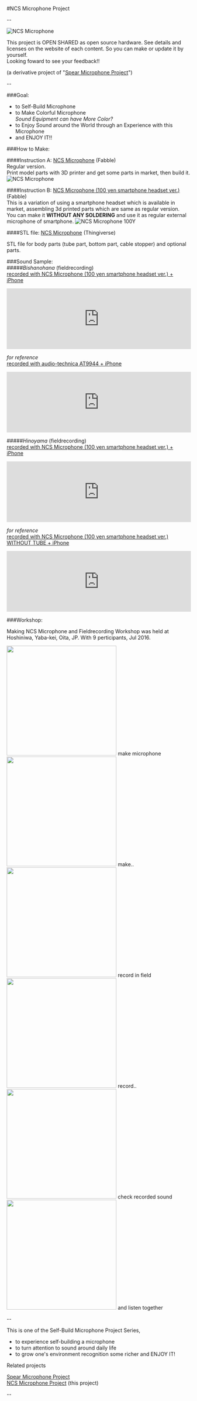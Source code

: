 #NCS Microphone Project


--

![NCS Microphone](pics/NCS_Microphone.jpg)  

This project is OPEN SHARED as open source hardware. See details and licenses on the website of each content. So you can make or update it by yourself.   
Looking foward to see your feedback!!  

(a derivative project of "[Spear Microphone Project](https://github.com/yosukesakai/Spear_Michrophone_Project)")  

--

###Goal:  

- to Self-Build Microphone 
- to Make Colorful Microphone  
*Sound Equipment can have More Color?*
- to Enjoy Sound around the World through an Experience with this Microphone
- and ENJOY IT!!


###How to Make:
   
  
####Instruction A: [NCS Microphone](http://fabble.cc/yosukesakai/ncs-microphone) (Fabble)    
Regular version.  
Print model parts with 3D printer and get some parts  in market, then build it.  
![NCS Microphone](pics/NCSMicrophone3.jpg)  

####Instruction B: [NCS Microphone (100 yen smartphone headset ver.)](http://fabble.cc/yosukesakai/ncs-microphone-100yen-smartphone-headset-ver) (Fabble)  
This is a variation of using a smartphone headset which is available in market, assembling 3d printed parts which are same as regular version.  
You can make it **WITHOUT ANY SOLDERING** and use it as regular external microphone of smartphone.
![NCS Microphone 100Y](pics/NCS_Microphone100Y_2.jpg)  
 
####STL file: [NCS Microphone](http://www.thingiverse.com/thing:1666150) (Thingiverse)  

STL file for body parts (tube part, bottom part, cable stopper) and optional parts.




###Sound Sample:  
#####*Bishanohana* (fieldrecording)  
[recorded with NCS Microphone (100 yen smartphone headset ver.) + iPhone](https://w.soundcloud.com/player/?url=https%3A//api.soundcloud.com/tracks/272745045&amp;color=ff5500&amp;auto_play=false&amp;hide_related=false&amp;show_comments=true&amp;show_user=true&amp;show_reposts=false)  

<iframe width="100%" height="166" scrolling="no" frameborder="no" src="https://w.soundcloud.com/player/?url=https%3A//api.soundcloud.com/tracks/272745045&amp;color=ff5500&amp;auto_play=false&amp;hide_related=false&amp;show_comments=true&amp;show_user=true&amp;show_reposts=false"></iframe>

*for reference*  
[recorded with audio-technica AT9944 + iPhone](https://w.soundcloud.com/player/?url=https%3A//api.soundcloud.com/tracks/272742016&amp;color=ff5500&amp;auto_play=false&amp;hide_related=false&amp;show_comments=true&amp;show_user=true&amp;show_reposts=false)  
<iframe width="100%" height="166" scrolling="no" frameborder="no" src="https://w.soundcloud.com/player/?url=https%3A//api.soundcloud.com/tracks/272742016&amp;color=ff5500&amp;auto_play=false&amp;hide_related=false&amp;show_comments=true&amp;show_user=true&amp;show_reposts=false"></iframe>

#####*Hinoyama* (fieldrecording)  
[recorded with NCS Microphone (100 yen smartphone headset ver.) + iPhone](https://w.soundcloud.com/player/?url=https%3A//api.soundcloud.com/tracks/272746818&amp;color=ff5500&amp;auto_play=false&amp;hide_related=false&amp;show_comments=true&amp;show_user=true&amp;show_reposts=false)  
<iframe width="100%" height="166" scrolling="no" frameborder="no" src="https://w.soundcloud.com/player/?url=https%3A//api.soundcloud.com/tracks/272746818&amp;color=ff5500&amp;auto_play=false&amp;hide_related=false&amp;show_comments=true&amp;show_user=true&amp;show_reposts=false"></iframe>

  
*for reference*  
[recorded with NCS Microphone (100 yen smartphone headset ver.) WITHOUT TUBE + iPhone](https://w.soundcloud.com/player/?url=https%3A//api.soundcloud.com/tracks/272745868&amp;color=ff5500&amp;auto_play=false&amp;hide_related=false&amp;show_comments=true&amp;show_user=true&amp;show_reposts=false)   
<iframe width="100%" height="166" scrolling="no" frameborder="no" src="https://w.soundcloud.com/player/?url=https%3A//api.soundcloud.com/tracks/272745868&amp;color=ff5500&amp;auto_play=false&amp;hide_related=false&amp;show_comments=true&amp;show_user=true&amp;show_reposts=false"></iframe>


###Workshop:


Making NCS Microphone and Fieldrecording Workshop was held at Hoshiniwa, Yaba-kei, Oita, JP. With 9 perticipants, Jul 2016.  
  
<img src="pics/workshop/YabaFes1.jpg" width="300">  
make microphone  
  
<img src="pics/workshop/YabaFes2.jpg" width="300">  
make..  
  
<img src="pics/workshop/YabaFes4.jpg" width="300">  
record in field  
  
<img src="pics/workshop/YabaFes3.jpg" width="300">  
record..  
  
<img src="pics/workshop/YabaFes5.jpg" width="300">  
check recorded sound  
  
<img src="pics/workshop/YabaFes6.jpg" width="300">  
and listen together  
    
--

This is one of the Self-Build Microphone Project Series,   
  
- to experience self-building a microphone
- to turn attention to sound around daily life  
- to grow one's environment recognition some richer and ENJOY IT!  

Related projects  

[Spear Microphone Project](https://github.com/yosukesakai/Spear_Michrophone_Project)  
[NCS Microphone Project](https://github.com/yosukesakai/Spear_Michrophone_Project) (this project)  


--  
